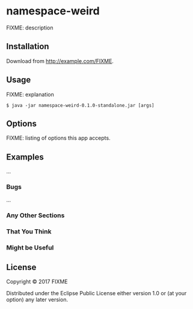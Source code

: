 # namespace-weird

FIXME: description

## Installation

Download from http://example.com/FIXME.

## Usage

FIXME: explanation

    $ java -jar namespace-weird-0.1.0-standalone.jar [args]

## Options

FIXME: listing of options this app accepts.

## Examples

...

### Bugs

...

### Any Other Sections
### That You Think
### Might be Useful

## License

Copyright © 2017 FIXME

Distributed under the Eclipse Public License either version 1.0 or (at
your option) any later version.
